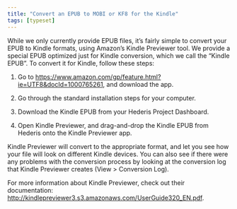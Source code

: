 ```yaml
---
title: "Convert an EPUB to MOBI or KF8 for the Kindle"
tags: [typeset]
---
```

 
<html><body><section data-type="chapter" class="hsecchapter" data-hederis-type="hsecchapter" id="convert-to-kindle" data-pi-attrs="id: convert-to-kindle; data-tags: typeset;" role="doc-chapter" data-tags="typeset" data-author-name=" " data-book-title=" " title="Convert an EPUB to MOBI or KF8 for the Kindle"><p class="hblkp" data-hederis-type="hblkp" id="pmmf4YnLv">While we only currently provide EPUB files, it&#8217;s fairly simple to convert your EPUB to Kindle formats, using Amazon&#8217;s Kindle Previewer tool. We provide a special EPUB optimized just for Kindle conversion, which we call the &#8220;Kindle EPUB&#8221;. To convert it for Kindle, follow these steps:</p><ol class="hwprnumlist" data-hederis-type="hwprnumlist" id="p4uMjLRAv"><li class="hblkoli" data-hederis-type="hblkoli" id="lijheR6HbY"><p class="hblkoli" data-hederis-type="hblklip" id="prblNDQXr">Go to <a href="https://www.amazon.com/gp/feature.html?ie=UTF8&amp;docId=1000765261" class="hspana" data-hederis-type="hspana" id="pH7qb4p5B">https://www.amazon.com/gp/feature.html?ie=UTF8&amp;docId=1000765261</a>, and download the app.</p></li><li class="hblkoli" data-hederis-type="hblkoli" id="liyTeexFbV"><p class="hblkoli" data-hederis-type="hblklip" id="pm2GCzXSE">Go through the standard installation steps for your computer.</p></li><li class="hblkoli" data-hederis-type="hblkoli" id="li5hYKMDlS"><p class="hblkoli" data-hederis-type="hblklip" id="pd8tUoG7P">Download the Kindle EPUB from your Hederis Project Dashboard.</p></li><li class="hblkoli" data-hederis-type="hblkoli" id="liZCBeH2FY"><p class="hblkoli" data-hederis-type="hblklip" id="pbat1zoAs">Open Kindle Previewer, and drag-and-drop the Kindle EPUB from Hederis onto the Kindle Previewer app.</p></li></ol><p class="hblkp" data-hederis-type="hblkp" id="p9gbVQkHB">Kindle Previewer will convert to the appropriate format, and let you see how your file will look on different Kindle devices. You can also see if there were any problems with the conversion process by looking at the conversion log that Kindle Previewer creates (View &gt; Conversion Log).</p><p class="hblkp" data-hederis-type="hblkp" id="pS9beUYzp">For more information about Kindle Previewer, check out their documentation: <a href="http://kindlepreviewer3.s3.amazonaws.com/UserGuide320_EN.pdf" class="hspana" data-hederis-type="hspana" id="pxmlFqa9V">http://kindlepreviewer3.s3.amazonaws.com/UserGuide320_EN.pdf</a>.</p></section></body></html>
